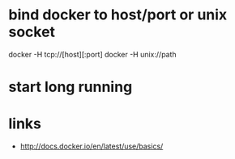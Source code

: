 # bind docker to host/port or unix socket

docker -H tcp://[host][:port]
docker -H unix://path

# start long running 

# links

* http://docs.docker.io/en/latest/use/basics/
